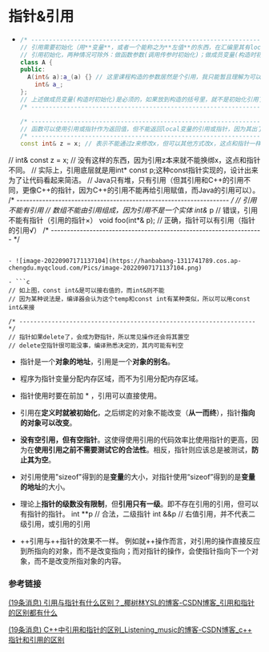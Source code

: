 # 指针&引用

- ```c++
  /* ------------------------------------------------------------------ */
  // 引用需要初始化（用**变量**，或者一个能称之为**左值**的东西，在汇编里其有location，而非无名的临时变量）。
  // 引用初始化，两种情况可除外：做函数参数(调用传参时初始化)；做成员变量(构造时初始化)。
  class A {
  public:
  	A(int& a):a_(a) {} // 这里课程构造的参数居然是个引用，我只能暂且理解为可以用引用初始化引用。
      int& a_;
  };
  // 上述做成员变量(构造时初始化)是必须的，如果放到构造的括号里，就不是初始化引用了，就是给引用绑定的对象赋值了。
  /* ------------------------------------------------------------------ */
  
  /* ------------------------------------------------------------------ */
  // 函数可以使用引用或指针作为返回值，但不能返回local变量的引用或指针，因为其出了括号消失。
  /* ------------------------------------------------------------------ */
  const int& z = x; // 表示不能通过z来修改x，但可以其他方式改x，这点和指针一样。
// int& const z = x; // 没有这样的东西，因为引用z本来就不能换绑x，这点和指针不同。
  // 实际上，引用底层就是用int* const p;这种const指针实现的，设计出来为了让代码看起来简洁。
  // Java只有堆，只有引用（但其引用和C++的引用不同，更像C++的指针，因为C++的引用不能再给引用赋值，而Java的引用可以）。
  /* ------------------------------------------------------------------ */
  // 引用不能有引用
  // 数组不能由引用组成，因为引用不是一个实体
  int&* p // 错误，引用不能有指针（引用的指针×）
  void foo(int*& p); // 正确，指针可以有引用（指针的引用√）
  /* ------------------------------------------------------------------ */
  ```
  
- ![image-20220907171137104](https://hanbabang-1311741789.cos.ap-chengdu.myqcloud.com/Pics/image-20220907171137104.png)

- ```c
  // 如上图，const int&是可以接右值的，而int&则不能
  // 因为某种说法是，编译器会认为这个temp和const int有某种类似，所以可以用const int&来接
  
/* ------------------------------------------------------------------ */
  // 指针如果delete了，会成为野指针，所以常见操作还会将其置空
  // delete空指针很可能没事，编译熟悉决定的，其内可能有判空
  ```
  
- 指针是一个**对象的地址**，引用是一个**对象的别名**。

- 程序为指针变量分配内存区域，而不为引用分配内存区域。

- 指针使用时要在前加 * ，引用可以直接使用。

- 引用在**定义时就被初始化**，之后绑定的对象不能改变（**从一而终**），指针**指向的对象可以改变**。

- **没有空引用，但有空指针**。这使得使用引用的代码效率比使用指针的更高，因为在**使用引用之前不需要测试它的合法性**。相反，指针则应该总是被测试，**防止其为空**。

- 对引用使用"sizeof"得到的是**变量**的大小，对指针使用“sizeof”得到的是**变量的地址**的大小。

- 理论上**指针的级数没有限制**，但**引用只有一级**。即不存在引用的引用，但可以有指针的指针。
  int **p // 合法，二级指针
  int &&p // 右值引用，并不代表二级引用，或引用的引用
  
- ++引用与++指针的效果不一样。
  例如就++操作而言，对引用的操作直接反应到所指向的对象，而不是改变指向；而对指针的操作，会使指针指向下一个对象，而不是改变所指对象的内容。

### 参考链接

[(19条消息) 引用与指针有什么区别？_椰树林YSL的博客-CSDN博客_引用和指针的区别都有什么](https://xushaoyue.blog.csdn.net/article/details/93623647?spm=1001.2101.3001.6661.1&depth_1-utm_relevant_index=1)

[(19条消息) C++中引用和指针的区别_Listening_music的博客-CSDN博客_c++ 指针和引用的区别](https://blog.csdn.net/Listening_music/article/details/6921608?spm=1001.2101.3001.6661.1&depth_1-utm_relevant_index=1)